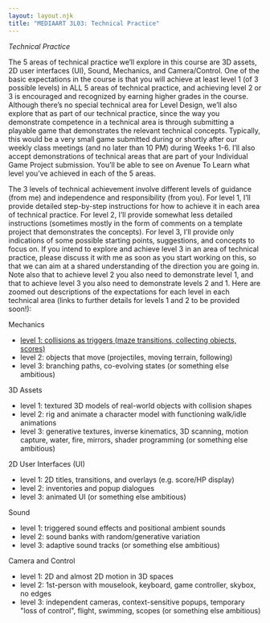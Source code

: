 ```yaml
---
layout: layout.njk
title: "MEDIAART 3L03: Technical Practice"
---
```


*Technical Practice*

The 5 areas of technical practice we’ll explore in this course are 3D assets, 2D user interfaces (UI), Sound, Mechanics, and Camera/Control. One of the basic expectations in the course is that you will achieve at least level 1 (of 3 possible levels) in ALL 5 areas of technical practice, and achieving level 2 or 3 is encouraged and recognized by earning higher grades in the course. Although there’s no special technical area for Level Design, we’ll also explore that as part of our technical practice, since the way you demonstrate competence in a technical area is through submitting a playable game that demonstrates the relevant technical concepts. Typically, this would be a very small game submitted during or shortly after our weekly class meetings (and no later than 10 PM) during Weeks 1-6. I’ll also accept demonstrations of technical areas that are part of your Individual Game Project submission. You’ll be able to see on Avenue To Learn what level you’ve achieved in each of the 5 areas.

The 3 levels of technical achievement involve different levels of guidance (from me) and independence and responsibility (from you). For level 1, I’ll provide detailed step-by-step instructions for how to achieve it in each area of technical practice. For level 2, I’ll provide somewhat less detailed instructions (sometimes mostly in the form of comments on a template project that demonstrates the concepts). For level 3, I’ll provide only indications of some possible starting points, suggestions, and concepts to focus on. If you intend to explore and achieve level 3 in an area of technical practice, please discuss it with me as soon as you start working on this, so that we can aim at a shared understanding of the direction you are going in. Note also that to achieve level 2 you also need to demonstrate level 1, and that to achieve level 3 you also need to demonstrate levels 2 and 1. Here are zoomed out descriptions of the expectations for each level in each technical area (links to further details for levels 1 and 2 to be provided soon!):

<div class="entry">
Mechanics

- [level 1: collisions as triggers (maze transitions, collecting objects, scores)](../mechanics-1/index.html)
- level 2: objects that move (projectiles, moving terrain, following)
- level 3: branching paths, co-evolving states (or something else ambitious)
</div>

<div class="entry">
3D Assets

- level 1: textured 3D models of real-world objects with collision shapes</li>
- level 2: rig and animate a character model with functioning walk/idle animations</li>
- level 3: generative textures, inverse kinematics, 3D scanning, motion capture, water, fire, mirrors, shader programming (or something else ambitious)
</div>

<div class="entry">
2D User Interfaces (UI)

- level 1: 2D titles, transitions, and overlays (e.g. score/HP display)
- level 2: inventories and popup dialogues
- level 3: animated UI (or something else ambitious)
</div>

<div class="entry">
Sound

- level 1: triggered sound effects and positional ambient sounds
- level 2: sound banks with random/generative variation
- level 3: adaptive sound tracks (or something else ambitious)
</div>


<div class="entry">
Camera and Control

- level 1: 2D and almost 2D motion in 3D spaces
- level 2: 1st-person with mouselook, keyboard, game controller, skybox, no edges
- level 3: independent cameras, context-sensitive popups, temporary "loss of control", flight, swimming, scopes (or something else ambitious)
</div>